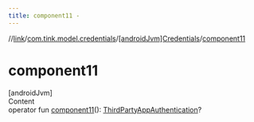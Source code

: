 ```yaml
---
title: component11 -
---
```

//[link](../../index.md)/[com.tink.model.credentials](../index.md)/[[androidJvm]Credentials](index.md)/[component11](component11.md)



# component11  
[androidJvm]  
Content  
operator fun [component11](component11.md)(): [ThirdPartyAppAuthentication](../../com.tink.model.authentication/[android-jvm]-third-party-app-authentication/index.md)?  



